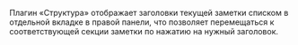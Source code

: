 Плагин «Структура» отображает заголовки текущей заметки списком в отдельной вкладке в правой панели, что позволяет перемещаться к соответствующей секции заметки по нажатию на нужный заголовок.